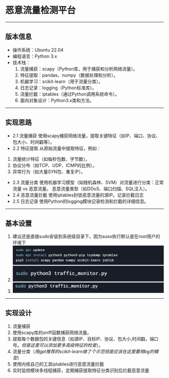 # 恶意流量检测平台
---
## 版本信息
* 操作系统：Ubuntu 22.04 
* 编程语言：Python 3.x
* 技术栈：
    1. 流量捕获：scapy（Python库，用于捕获和分析网络流量）。
    2. 特征提取：pandas、numpy（数据处理和分析）。
    3. 机器学习：scikit-learn（用于流量分类）。
    4. 日志记录：logging（Python标准库）。
    5. 流量拦截：iptables（通过Python调用系统命令）。
    6. 面向对象设计：Python3.x类和方法。

---

## 实现思路
* 2.1 流量捕获
使用scapy捕获网络流量，提取关键特征（如IP、端口、协议、包大小、时间戳等）。
* 2.2 特征提取
从原始流量中提取特征，例如：
1. 流量统计特征（如每秒包数、字节数）。
2. 协议分布（如TCP、UDP、ICMP的比例）。
3. 异常行为（如大量SYN包、重复IP）。
   
* 2.3 流量分类
使用机器学习模型（如随机森林、SVM）对流量进行分类：正常流量 vs 恶意流量。
恶意流量类型（如DDoS、端口扫描、SQL注入）。
* 2.4 恶意流量拦截
使用iptables封锁恶意流量的源IP。记录拦截日志
* 2.5 日志记录
使用Python的logging模块记录检测和拦截的详细信息。

---
## 基本设置
1. 建议还是直接sudo安装到系统级目录下，因为suso执行默认是在root用户的环境下 ![安装依赖](image.png)
2. ![权限设置](image-1.png)
3. ![代码运行](image-2.png)   
---

## 实现设计
1. 流量捕获
  1. 使用scapy库的sniff函数捕获网络流量。
  2. 提取每个数据包的关键信息（如源IP、目标IP、协议、包大小,时间戳，端口号。*但是这里可以添加更多高级特征的检查*）。
2. 流量分类（*用gpt推荐的scikit-learn做了个示范但是应该在这里要用bg的模型*）
3. 使用内核自己的工具iptables进行恶意流量拦截
4. 实时监控模块多线程捕获，定期捕获提取特征分类识别后拦截恶意流量
   
